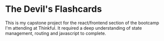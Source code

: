 # The Devil's Flashcards

This is my capstone project for the react/frontend section of the bootcamp I'm attending at Thinkful. It required a deep understanding of state management, routing and javascript to complete.
